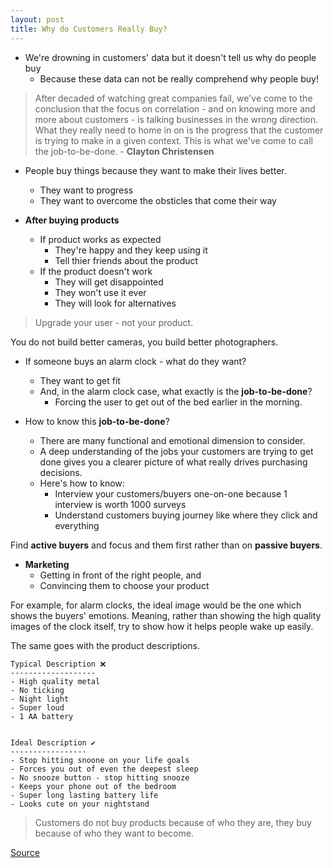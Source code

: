 ```yaml
---
layout: post
title: Why do Customers Really Buy?
---
```


- We're drowning in customers' data but it doesn't tell us why do people buy
	- Because these data can not be really comprehend why people buy!

> After decaded of watching great companies fail, we've come to the conclusion that the focus on correlation - and on knowing more and more about customers - is talking businesses in the wrong direction. What they really need to home in on is the progress that the customer is trying to make in a given context. This is what we've come to call the job-to-be-done. - **Clayton Christensen**

- People buy things because they want to make their lives better.
	- They want to progress
	- They want to overcome the obsticles that come their way

- **After buying products**
	- If product works as expected
		- They're happy and they keep using it
		- Tell thier friends about the product
	- If the product doesn't work
		- They will get disappointed
		- They won't use it ever
		- They will look for alternatives

> Upgrade your user - not your product.

You do not build better cameras, you build better photographers.

- If someone buys an alarm clock - what do they want?
	- They want to get fit
	- And, in the alarm clock case, what exactly is the **job-to-be-done**?
		- Forcing the user to get out of the bed earlier in the morning.

- How to know this **job-to-be-done**?
	- There are many functional and emotional dimension to consider.
	- A deep understanding of the jobs your customers are trying to get done gives you a clearer picture of what really drives purchasing decisions.
	- Here's how to know:
		- Interview your customers/buyers one-on-one because 1 interview is worth 1000 surveys
		- Understand customers buying journey like where they click and everything

Find **active buyers** and focus and them first rather than on **passive buyers**.

- **Marketing**
	- Getting in front of the right people, and
	- Convincing them to choose your product

For example, for alarm clocks, the ideal image would be the one which shows the buyers' emotions. Meaning, rather than showing the high quality images of the clock itself, try to show how it helps people wake up easily.

The same goes with the product descriptions.

```
Typical Description ❌
-------------------
- High quality metal
- No ticking
- Night light
- Super loud
- 1 AA battery


Ideal Description ✔
-----------------
- Stop hitting snoone on your life goals
- Forces you out of even the deepest sleep
- No snooze button - stop hitting snooze
- Keeps your phone out of the bedroom
- Super long lasting battery life
- Looks cute on your nightstand
```

> Customers do not buy products because of who they are, they buy because of who they want to become.

[Source](https://customercamp.co/why-customers-really-buy/)

